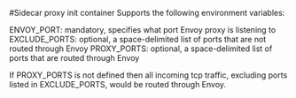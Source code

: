 #Sidecar proxy init container 
Supports the following environment variables:

ENVOY_PORT: mandatory, specifies what port Envoy proxy is listening to
EXCLUDE_PORTS: optional, a space-delimited list of ports that are not routed through Envoy
PROXY_PORTS: optional, a space-delimited list of ports that are routed through Envoy

If PROXY_PORTS is not defined then all incoming tcp traffic, excluding ports listed in EXCLUDE_PORTS, would be routed through Envoy.
